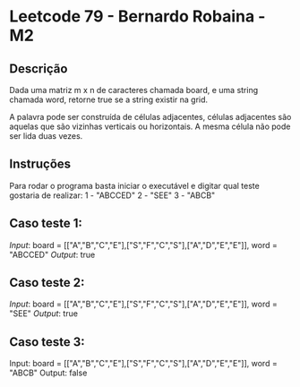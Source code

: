 # Leetcode 79 - Bernardo Robaina - M2

## Descrição
Dada uma matriz m x n de caracteres chamada board, e uma string chamada word, retorne true se a string existir na grid.

A palavra pode ser construída de células adjacentes, células adjacentes são aquelas que são vizinhas verticais ou horizontais.
A mesma célula não pode ser lida duas vezes.

## Instruções
Para rodar o programa basta iniciar o executável e digitar qual teste gostaria de realizar:
1 - "ABCCED"
2 - "SEE"
3 - "ABCB"

## Caso teste 1:
*Input*: board = [["A","B","C","E"],["S","F","C","S"],["A","D","E","E"]], word = "ABCCED"
*Output*: true

## Caso teste 2:
*Input*: board = [["A","B","C","E"],["S","F","C","S"],["A","D","E","E"]], word = "SEE"
*Output*: true

## Caso teste 3:
Input: board = [["A","B","C","E"],["S","F","C","S"],["A","D","E","E"]], word = "ABCB"
Output: false